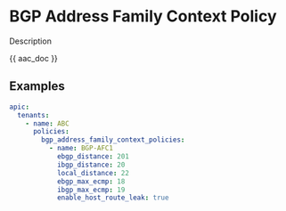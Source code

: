 # BGP Address Family Context Policy

Description

{{ aac_doc }}

## Examples

```yaml
apic:
  tenants:
    - name: ABC
      policies:
        bgp_address_family_context_policies:
          - name: BGP-AFC1
            ebgp_distance: 201
            ibgp_distance: 20
            local_distance: 22
            ebgp_max_ecmp: 18
            ibgp_max_ecmp: 19
            enable_host_route_leak: true
```

